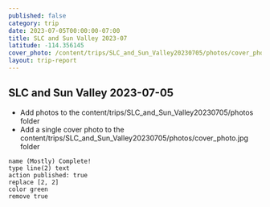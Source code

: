 ```yaml
---
published: false
category: trip
date: 2023-07-05T00:00:00-07:00
title: SLC and Sun Valley 2023-07
latitude: -114.356145
cover_photo: /content/trips/SLC_and_Sun_Valley20230705/photos/cover_photo.jpg
layout: trip-report
---
```



## SLC and Sun Valley 2023-07-05




* Add photos to the content/trips/SLC_and_Sun_Valley20230705/photos folder
* Add a single cover photo to the content/trips/SLC_and_Sun_Valley20230705/photos/cover_photo.jpg folder

```button
name (Mostly) Complete!
type line(2) text
action published: true
replace [2, 2]
color green
remove true
```

